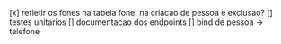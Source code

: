 [x] refletir os fones na tabela fone, na criacao de pessoa e exclusao?
[] testes unitarios
[] documentacao dos endpoints
[] bind de pessoa -> telefone